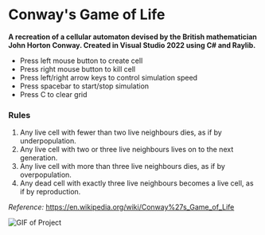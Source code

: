 # Conway's Game of Life

**A recreation of a cellular automaton devised by the British mathematician John Horton Conway. 
Created in Visual Studio 2022 using C# and Raylib.**

* Press left mouse button to create cell
* Press right mouse button to kill cell
* Press left/right arrow keys to control simulation speed
* Press spacebar to start/stop simulation
* Press C to clear grid

### Rules
1. Any live cell with fewer than two live neighbours dies, as if by underpopulation.
2. Any live cell with two or three live neighbours lives on to the next generation.
3. Any live cell with more than three live neighbours dies, as if by overpopulation.
4. Any dead cell with exactly three live neighbours becomes a live cell, as if by reproduction.

*Reference:* https://en.wikipedia.org/wiki/Conway%27s_Game_of_Life


![GIF of Project](https://i.imgur.com/BDwt3zV.gif)